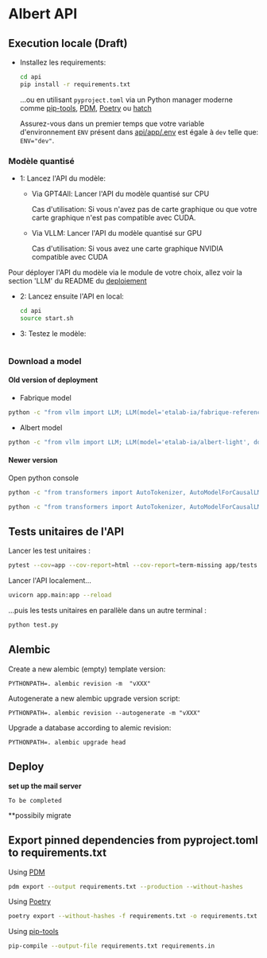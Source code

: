 # Albert API

## Execution locale (Draft)

- Installez les requirements:

    ```bash
    cd api
    pip install -r requirements.txt
    ```
    ...ou en utilisant `pyproject.toml` via un Python manager moderne comme [pip-tools](https://github.com/jazzband/pip-tools), [PDM](https://pdm.fming.dev/), [Poetry](https://python-poetry.org/docs/cli/#export) ou [hatch](https://hatch.pypa.io/)

    Assurez-vous dans un premier temps que votre variable d'environnement `ENV` présent dans [api/app/.env](../api/app/.env) est égale à `dev` telle que: `ENV="dev"`.

### Modèle quantisé

- 1: Lancez l'API du modèle:

    - Via GPT4All: Lancer l'API du modèle quantisé sur CPU

        Cas d'utilisation: Si vous n'avez pas de carte graphique ou que votre carte graphique n'est pas compatible avec CUDA.

    - Via VLLM: Lancer l'API du modèle quantisé sur GPU

        Cas d'utilisation: Si vous avez une carte graphique NVIDIA compatible avec CUDA

Pour déployer l'API du modèle via le module de votre choix, allez voir la section 'LLM' du README du [deploiement](../docs/deploiement/README.md)

- 2: Lancez ensuite l'API en local:

    ```bash
    cd api
    source start.sh
    ```


- 3: Testez le modèle:

```
```

### Download a model

#### Old version of deployment

- Fabrique model
```bash
python -c "from vllm import LLM; LLM(model='etalab-ia/fabrique-reference-2', download_dir='add_your_path')"
```
- Albert model
```bash
python -c "from vllm import LLM; LLM(model='etalab-ia/albert-light', download_dir='add_your_path')"
```

#### Newer version

Open python console
```bash
python -c "from transformers import AutoTokenizer, AutoModelForCausalLM; tokenizer=AutoTokenizer.from_pretrained('etalab-ia/fabrique-reference-2'); tokenizer.save_pretrained('add_your_path/fabrique-reference-2'); model=AutoModelForCausalLM.from_pretrained('etalab-ia/fabrique-reference-2'); model.save_pretrained('add_your_path/fabrique-reference-2') "
```

```bash
python -c "from transformers import AutoTokenizer, AutoModelForCausalLM; tokenizer=AutoTokenizer.from_pretrained('etalab-ia/albert-light'); tokenizer.save_pretrained('add_your_path/albert-light'); model=AutoModelForCausalLM.from_pretrained('etalab-ia/albert-light'); model.save_pretrained('add_your_path/albert-light') "
```

## Tests unitaires de l'API

Lancer les test unitaires :
```bash
pytest --cov=app --cov-report=html --cov-report=term-missing app/tests
```

Lancer l'API localement...
```bash
uvicorn app.main:app --reload
```

...puis les tests unitaires en parallèle dans un autre terminal :
```bash
python test.py
```

## Alembic

Create a new alembic (empty) template version:

    PYTHONPATH=. alembic revision -m  "vXXX"

Autogenerate a new alembic upgrade version script:

    PYTHONPATH=. alembic revision --autogenerate -m "vXXX"

Upgrade a database according to alemic revision:

    PYTHONPATH=. alembic upgrade head

## Deploy

**set up the mail server**

    To be completed

**possibily migrate 


## Export pinned dependencies from pyproject.toml to requirements.txt

Using [PDM](https://pdm.fming.dev/)
```bash
pdm export --output requirements.txt --production --without-hashes
```

Using [Poetry](https://python-poetry.org/docs/cli/#export)
```bash
poetry export --without-hashes -f requirements.txt -o requirements.txt
```

Using [pip-tools](https://github.com/jazzband/pip-tools)
```bash
pip-compile --output-file requirements.txt requirements.in
```


